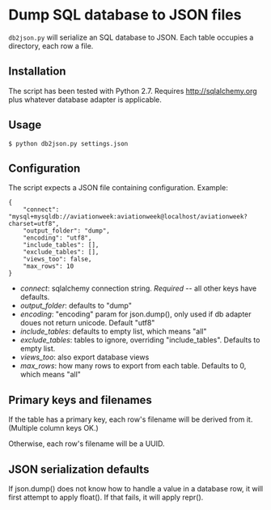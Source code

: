 # Dump SQL database to JSON files
`db2json.py` will serialize an SQL database to JSON.
 Each table occupies a directory, each row a file.

## Installation
The script has been tested with Python 2.7.
Requires http://sqlalchemy.org plus whatever database adapter is applicable.

## Usage
`$ python db2json.py settings.json`

## Configuration
The script expects a JSON file containing configuration.
Example:

    {
		"connect": "mysql+mysqldb://aviationweek:aviationweek@localhost/aviationweek?charset=utf8",
		"output_folder": "dump",
		"encoding": "utf8",
		"include_tables": [],
		"exclude_tables": [],
		"views_too": false,
		"max_rows": 10
    }

- *connect*: sqlalchemy connection string. *Required* -- all other keys have defaults.
- *output_folder*: defaults to "dump"
- *encoding*: "encoding" param for json.dump(), only used if db adapter doues not return unicode. Default "utf8"
- *include_tables*: defaults to empty list, which means "all"
- *exclude_tables*: tables to ignore, overriding "include_tables". Defaults to empty list.
- *views_too*: also export database views
- *max_rows*: how many rows to export from each table. Defaults to 0, which means "all"

## Primary keys and filenames
If the table has a primary key, each row's filename will be derived from it. (Multiple column keys OK.)

Otherwise, each row's filename will be a UUID.

## JSON serialization defaults
If json.dump() does not know how to handle a value in a database row, it will first attempt to apply float(). If that fails, it will apply repr().







